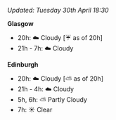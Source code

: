 *Updated: Tuesday 30th April 18:30*

**Glasgow**

* 20h: :cloud: Cloudy [:umbrella: as of 20h]
* 21h - 7h: :cloud: Cloudy

**Edinburgh**

* 20h: :cloud: Cloudy [:partly_sunny: as of 20h]
* 21h - 4h: :cloud: Cloudy
* 5h, 6h: :partly_sunny: Partly Cloudy
* 7h: :sunny: Clear
